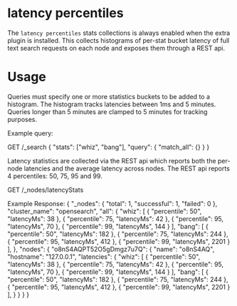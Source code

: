 latency percentiles
===================

The ```latency percentiles``` stats collections is always enabled when the
extra plugin is installed. This collects histograms of per-stat bucket latency
of full text search requests on each node and exposes them through a REST api.

Usage
=====

Queries must specify one or more statistics buckets to be added to a histogram. The
histogram tracks latencies between 1ms and 5 minutes. Queries longer than 5 minutes
are clamped to 5 minutes for tracking purposes.

Example query:

GET /_search
{
    "stats": ["whiz", "bang"],
    "query": { "match_all": {} }
}

Latency statistics are collected via the REST api which reports both the per-node latencies
and the average latency across nodes. The REST api reports 4 percentiles: 50, 75, 95 and 99.

GET /_nodes/latencyStats

Example Response:
{
    "_nodes": {
        "total": 1,
        "successful": 1,
        "failed": 0
    },
    "cluster_name": "opensearch",
    "all": {
        "whiz": [
            { "percentile": 50", "latencyMs": 38 },
            { "percentile": 75, "latencyMs": 42 },
            { "percentile": 95, "latencyMs", 70 },
            { "percentile": 99, "latencyMs", 144 }
        ],
        "bang": [
            { "percentile": 50", "latencyMs": 182 },
            { "percentile": 75, "latencyMs": 244 },
            { "percentile": 95, "latencyMs", 412 },
            { "percentile": 99, "latencyMs", 2201 }
        ],
    },
    "nodes": {
        "o8nS4AQPT52O5gDmgz7u7Q": {
            "name": "o8nS4AQ",
            "hostname": "127.0.0.1",
            "latencies": {
                "whiz": [
                    { "percentile": 50", "latencyMs": 38 },
                    { "percentile": 75, "latencyMs": 42 },
                    { "percentile": 95, "latencyMs", 70 },
                    { "percentile": 99, "latencyMs", 144 }
                ],
                "bang": [
                    { "percentile": 50", "latencyMs": 182 },
                    { "percentile": 75, "latencyMs": 244 },
                    { "percentile": 95, "latencyMs", 412 },
                    { "percentile": 99, "latencyMs", 2201 }
                ],
            }
        }
    }
}
